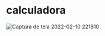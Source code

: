 # calculadora
![Captura de tela 2022-02-10 221810](https://user-images.githubusercontent.com/86977726/153523594-a50830f9-677b-42f0-9d81-1b98077738c6.png)
